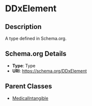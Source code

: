 # DDxElement

## Description
A type defined in Schema.org.

## Schema.org Details
- **Type**: Type
- **URI**: https://schema.org/DDxElement

## Parent Classes
- [MedicalIntangible](../MedicalIntangible.md)

